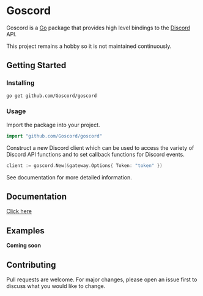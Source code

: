 #  Goscord

Goscord is a [Go](https://golang.org/) package that provides high level 
bindings to the [Discord](https://discord.com/) API.

This project remains a hobby so it is not maintained continuously.

## Getting Started

### Installing

```sh
go get github.com/Goscord/goscord
```

### Usage

Import the package into your project.

```go
import "github.com/Goscord/goscord"
```

Construct a new Discord client which can be used to access the variety of 
Discord API functions and to set callback functions for Discord events.

```go
client := goscord.New(&gateway.Options{ Token: "token" })
```

See documentation for more detailed information.


## Documentation

[Click here](https://goscord.dev/documentation)

## Examples

**Coming soon**

## Contributing
Pull requests are welcome. For major changes, please open an issue first to discuss what you would like to change.
